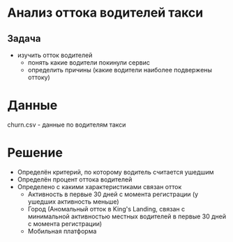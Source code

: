 # Анализ оттока водителей такси
## Задача
- изучить отток водителей
    - понять какие водители покинули сервис
    - определить причины (какие водители наиболее подвержены оттоку)

# Данные
churn.csv - данные по водителям такси

# Решение
- Определён критерий, по которому водитель считается ушедшим
- Определён процент оттока водителей
- Определено с какими характеристиками связан отток
  - Активность в первые 30 дней с момента регистрации (у ушедших активность меньше)
  - Город (Аномальный отток в King's Landing, связан с минимальной активностью местных водителей в первые 30 дней с момента регистрации)
  - Мобильная платформа 
